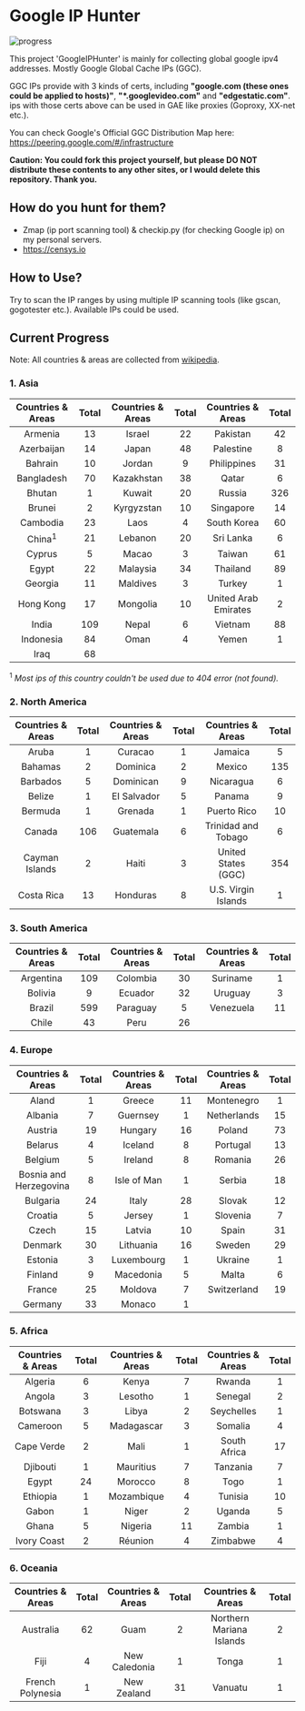 # Google IP Hunter

![progress](http://progressed.io/bar/100?title=progress)

This project 'GoogleIPHunter' is mainly for collecting global google ipv4 addresses. Mostly Google Global Cache IPs (GGC).

GGC IPs provide with 3 kinds of certs, including **"google.com (these ones could be applied to hosts)"**, **"*.googlevideo.com"** and **"edgestatic.com"**. ips with those certs above can be used in GAE like proxies (Goproxy, XX-net etc.).

You can check Google's Official GGC Distribution Map here: https://peering.google.com/#/infrastructure

**Caution: You could fork this project yourself, but please DO NOT distribute these contents to any other sites, or I would delete this repository. Thank you.**

## How do you hunt for them?

 - Zmap (ip port scanning tool) & checkip.py (for checking Google ip) on my personal servers.
 - https://censys.io

## How to Use?

Try to scan the IP ranges by using multiple IP scanning tools (like gscan, gogotester etc.). Available IPs could be used.

## Current Progress

Note: All countries & areas are collected from [wikipedia](https://en.wikipedia.org/wiki/List_of_sovereign_states_and_dependent_territories_by_continent).

### 1. Asia

| Countries & Areas | Total | Countries & Areas | Total | Countries & Areas | Total |
| :---: | :---: | :---: | :---: | :---: | :---: |
| Armenia		| 13 | Israel		| 22 | Pakistan			| 42 |
| Azerbaijan		| 14 | Japan		| 48 | Palestine		| 8  |
| Bahrain		| 10 | Jordan		|  9 | Philippines		| 31 |
| Bangladesh		| 70 | Kazakhstan	| 38 | Qatar			|  6 |
| Bhutan		|  1 | Kuwait		| 20 | Russia			| 326 |
| Brunei		|  2 | Kyrgyzstan	| 10 | Singapore		| 14 |
| Cambodia		| 23 | Laos		|  4 | South Korea		| 60 |
| China<sup>1</sup>	| 21 | Lebanon		| 20 | Sri Lanka		|  6 |
| Cyprus		| 5  | Macao		|  3 | Taiwan			| 61 |
| Egypt			| 22 | Malaysia		| 34 | Thailand			| 89 |
| Georgia		| 11 | Maldives		|  3 | Turkey			|  1 |
| Hong Kong		| 17 | Mongolia		| 10 | United Arab Emirates	 | 2 |
| India			| 109 | Nepal		|  6 | Vietnam			| 88 |
| Indonesia		| 84 | Oman		|  4 | Yemen			|  1 |
| Iraq			| 68 |

<sup>1</sup> *Most ips of this country couldn't be used due to 404 error (not found).*

### 2. North America

| Countries & Areas | Total | Countries & Areas | Total | Countries & Areas | Total |
| :---: | :---: | :---: | :---: | :---: | :---: |
| Aruba		| 1 | Curacao		| 1 | Jamaica		 | 5 |
| Bahamas	| 2 | Dominica		| 2 | Mexico		 | 135 |
| Barbados	| 5 | Dominican		| 9 | Nicaragua		 | 6 |
| Belize	| 1 | EI Salvador	| 5 | Panama		 | 9 |
| Bermuda	| 1 | Grenada		| 1 | Puerto Rico	 | 10 |
| Canada	| 106 | Guatemala	| 6 | Trinidad and Tobago| 6 |
| Cayman Islands| 2 | Haiti		| 3 | United States (GGC)| 354 |
| Costa Rica	| 13 | Honduras		| 8 | U.S. Virgin Islands| 1 |

### 3. South America

| Countries & Areas | Total | Countries & Areas | Total | Countries & Areas | Total |
| :---: | :---: | :---: | :---: | :---: | :---: |
| Argentina	| 109 | Colombia	| 30 | Suriname	| 1 |
| Bolivia	| 9 | Ecuador		| 32 | Uruguay	| 3 |
| Brazil	| 599 | Paraguay	| 5 | Venezuela	| 11 |
| Chile		| 43 | Peru		| 26 |

### 4. Europe

| Countries & Areas | Total | Countries & Areas | Total | Countries & Areas | Total |
| :---: | :---: | :---: | :---: | :---: | :---: |
| Aland			| 1 | Greece	| 11 | Montenegro	| 1 |
| Albania		| 7 | Guernsey	| 1 | Netherlands	| 15 |
| Austria		| 19 | Hungary	| 16 | Poland		| 73 |
| Belarus		| 4 | Iceland	| 8 | Portugal		| 13 |
| Belgium		| 5 | Ireland	| 8 | Romania		| 26 |
| Bosnia and Herzegovina		| 8 | Isle of Man	| 1 | Serbia		| 18 |
| Bulgaria		| 24 | Italy	| 28 | Slovak		| 12 |
| Croatia	| 5 | Jersey		| 1 | Slovenia		| 7 |
| Czech		| 15 | Latvia		| 10 | Spain		| 31 |
| Denmark		| 30 | Lithuania	| 16 | Sweden	| 29 |
| Estonia		| 3 | Luxembourg	| 1 | Ukraine	| 1 |
| Finland		| 9 | Macedonia		| 5 | Malta		| 6 |
| France		| 25 | Moldova		| 7 | Switzerland	| 19 |
| Germany		| 33 | Monaco		| 1 |

### 5. Africa
| Countries & Areas | Total | Countries & Areas | Total | Countries & Areas | Total |
| :---: | :---: | :---: | :---: | :---: | :---: |
| Algeria		| 6 | Kenya		| 7 | Rwanda	| 1 |
| Angola		| 3 | Lesotho	| 1 | Senegal	| 2 |
| Botswana		| 3 | Libya		| 2 | Seychelles| 1 |
| Cameroon		| 5 | Madagascar| 3 | Somalia	| 4 |
| Cape Verde	| 2 | Mali		| 1 | South Africa	| 17 |
| Djibouti		| 1 | Mauritius	| 7 | Tanzania	| 7 |
| Egypt			| 24 | Morocco	| 8 | Togo		| 1 |
| Ethiopia		| 1 | Mozambique| 4 | Tunisia	| 10 |
| Gabon			| 1 | Niger		| 2 | Uganda	| 5 |
| Ghana			| 5 | Nigeria	| 11 | Zambia	| 1 |
| Ivory Coast	| 2 | Réunion	| 4 | Zimbabwe	| 4 |

### 6. Oceania
| Countries & Areas | Total | Countries & Areas | Total | Countries & Areas | Total |
| :---: | :---: | :---: | :---: | :---: | :---: |
| Australia		| 62 | Guam		| 2 | Northern Mariana Islands	| 2 |
| Fiji			| 4 | New Caledonia	| 1 | Tonga		| 1 |
| French Polynesia | 1 | New Zealand | 31 | Vanuatu	| 1 |

